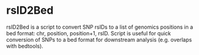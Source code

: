 # rsID2Bed

rsID2Bed is a script to convert SNP rsIDs to a list of genomics positions in a bed format: chr, position, position+1, rsID. Script is useful for quick conversion of SNPs to a bed format for downstream analysis (e.g. overlaps with bedtools).

